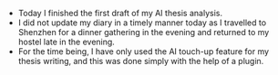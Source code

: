 - Today I finished the first draft of my AI thesis analysis.
- I did not update my diary in a timely manner today as I travelled to Shenzhen for a dinner gathering in the evening and returned to my hostel late in the evening.
- For the time being, I have only used the AI touch-up feature for my thesis writing, and this was done simply with the help of a plugin.